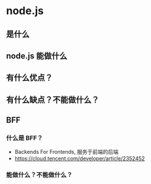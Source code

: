 # node.js <Badge type="danger" text="will do" />

## 是什么

## node.js 能做什么

## 有什么优点？

## 有什么缺点？不能做什么？

## BFF

### 什么是 BFF？

- Backends For Frontends, 服务于前端的后端
- https://cloud.tencent.com/developer/article/2352452

### 能做什么？不能做什么？
